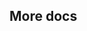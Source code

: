 <script setup>
import BiographicalNotes from '../../pages/Base/Components/BiographicalNotes/index.vue'
</script>



<BiographicalNotes />

## More docs